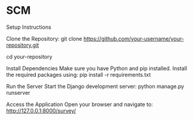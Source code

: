 # SCM

Setup Instructions

Clone the Repository:
git clone https://github.com/your-username/your-repository.git

cd your-repository

Install Dependencies Make sure you have Python and pip installed. 
Install the required packages using:
pip install -r requirements.txt

Run the Server Start the Django development server:
python manage.py runserver

Access the Application Open your browser and navigate to:
http://127.0.0.1:8000/survey/


